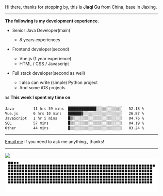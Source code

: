Hi there, thanks for stopping by, this is **Jiaqi Gu** from China, base in Jiaxing.

---

**The following is my development experience.**

- Senior Java Developer(main)
  - 8 years experiences

- Frontend developer(second)
  - Vue.js (1 year experience)
  - HTML / CSS / Javascript
  
- Full stack developer(second as well)
  - I also can write (simple) Python project
  - And some iOS projects

📊 **This week I spent my time on**
<!--START_SECTION:waka-->

```text
Java         11 hrs 59 mins  █████████████░░░░░░░░░░░░   52.18 %
Vue.js       6 hrs 10 mins   ██████▓░░░░░░░░░░░░░░░░░░   26.87 %
JavaScript   1 hr 5 mins     █▒░░░░░░░░░░░░░░░░░░░░░░░   04.76 %
SQL          57 mins         █░░░░░░░░░░░░░░░░░░░░░░░░   04.19 %
Other        44 mins         ▓░░░░░░░░░░░░░░░░░░░░░░░░   03.24 %
```

<!--END_SECTION:waka-->

---

[Email me](mailto:htk2klwgr@mozmail.com?subject=Hiring_from_GitHub) if you need to ask me anything., thanks!

---

![]( https://visitor-badge.glitch.me/badge?page_id=githubgujiaqi)
![]( https://github.com/droid-Q/droid-Q/raw/output/github-contribution-grid-snake.svg#gh-dark-mode-only)
